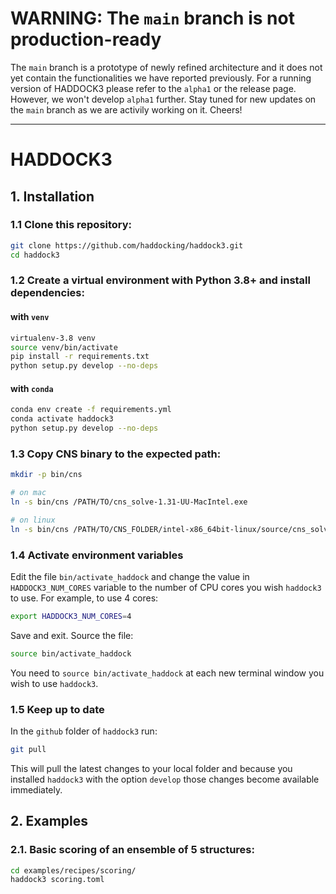 # WARNING: The `main` branch is not production-ready

The `main` branch is a prototype of newly refined architecture and it
does not yet contain the functionalities we have reported previously.
For a running version of HADDOCK3 please refer to the `alpha1` or the
release page. However, we won't develop `alpha1` further. Stay tuned for
new updates on the `main` branch as we are activily working on it.
Cheers!

* * *

# HADDOCK3
## 1. Installation

### 1.1 Clone this repository:

```bash
git clone https://github.com/haddocking/haddock3.git
cd haddock3
```

### 1.2 Create a virtual environment with Python 3.8+ and install dependencies:
#### with `venv`

```bash
virtualenv-3.8 venv
source venv/bin/activate
pip install -r requirements.txt
python setup.py develop --no-deps
```

#### with `conda`
```bash
conda env create -f requirements.yml
conda activate haddock3
python setup.py develop --no-deps
```

### 1.3 Copy CNS binary to the expected path:

```bash
mkdir -p bin/cns

# on mac
ln -s bin/cns /PATH/TO/cns_solve-1.31-UU-MacIntel.exe

# on linux
ln -s bin/cns /PATH/TO/CNS_FOLDER/intel-x86_64bit-linux/source/cns_solve-2002171359.exe
```

### 1.4 Activate environment variables

Edit the file `bin/activate_haddock` and change the value in
`HADDOCK3_NUM_CORES` variable to the number of CPU cores you wish
`haddock3` to use. For example, to use 4 cores:

```bash
export HADDOCK3_NUM_CORES=4
```

Save and exit. Source the file:

```bash
source bin/activate_haddock
```

You need to `source bin/activate_haddock` at each new terminal window
you wish to use `haddock3`.

### 1.5 Keep up to date

In the `github` folder of `haddock3` run:

```bash
git pull
```

This will pull the latest changes to your local folder and because you
installed `haddock3` with the option `develop` those changes become
available immediately.

## 2. Examples

### 2.1. Basic scoring of an ensemble of 5 structures:

```bash
cd examples/recipes/scoring/
haddock3 scoring.toml
```
